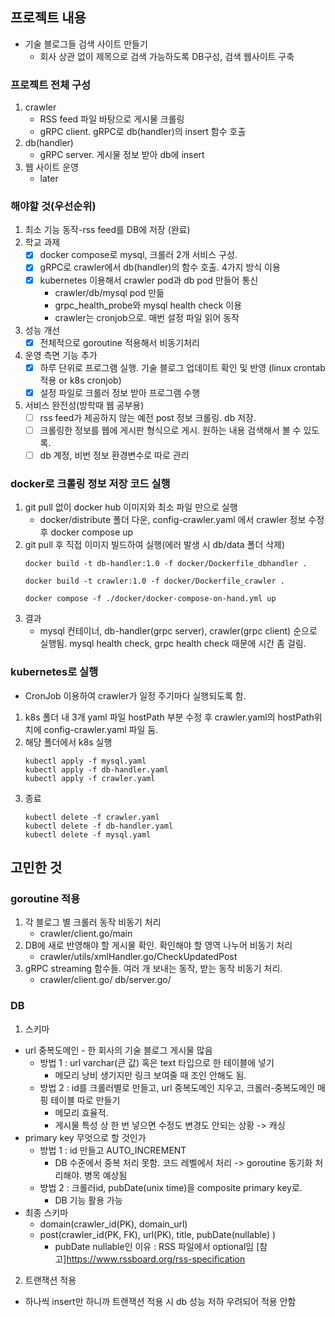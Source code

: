 ## 프로젝트 내용
* 기술 블로그들 검색 사이트 만들기
  * 회사 상관 없이 제목으로 검색 가능하도록 DB구성, 검색 웹사이트 구축
### 프로젝트 전체 구성
1. crawler
   - RSS feed 파일 바탕으로 게시물 크롤링
   - gRPC client. gRPC로 db(handler)의 insert 함수 호출
2. db(handler)
   - gRPC server. 게시물 정보 받아 db에 insert
3. 웹 사이트 운영
   * later
### 해야할 것(우선순위)
1. 최소 기능 동작-rss feed를 DB에 저장 (완료)
2. 학교 과제
    * [x] docker compose로 mysql, 크롤러 2개 서비스 구성.
    * [x] gRPC로 crawler에서 db(handler)의 함수 호출. 4가지 방식 이용 
    * [x] kubernetes 이용해서 crawler pod과 db pod 만들어 통신
         * crawler/db/mysql pod 만듦
         * grpc_health_probe와 mysql health check 이용
         * crawler는 cronjob으로. 매번 설정 파일 읽어 동작
3. 성능 개선
    * [x] 전체적으로 goroutine 적용해서 비동기처리
4. 운영 측면 기능 추가
    * [x] 하루 단위로 프로그램 실행. 기술 블로그 업데이트 확인 및 반영 (linux crontab 적용 or k8s cronjob)
    * [x] 설정 파일로 크롤러 정보 받아 프로그램 수행
5. 서비스 완전성(방학때 웹 공부용)
    * [ ] rss feed가 제공하지 않는 예전 post 정보 크롤링. db 저장. 
    * [ ] 크롤링한 정보를 웹에 게시판 형식으로 게시. 원하는 내용 검색해서 볼 수 있도록.
    * [ ] db 계정, 비번 정보 환경변수로 따로 관리
###  docker로 크롤링 정보 저장 코드 실행
1. git pull 없이 docker hub 이미지와 최소 파일 만으로 실행
     - docker/distribute 폴더 다운, config-crawler.yaml 에서 crawler 정보 수정 후 docker compose up
2. git pull 후 직접 이미지 빌드하여 실행(에러 발생 시 db/data 폴더 삭제)
    ```shell
    docker build -t db-handler:1.0 -f docker/Dockerfile_dbhandler . 
    ```
    ```shell
    docker build -t crawler:1.0 -f docker/Dockerfile_crawler .
    ```
    ```shell
    docker compose -f ./docker/docker-compose-on-hand.yml up
    ```
3. 결과
     - mysql 컨테이너, db-handler(grpc server), crawler(grpc client) 순으로 실행됨. mysql health check, grpc health check 때문에 시간 좀 걸림.
### kubernetes로 실행
 - CronJob 이용하여 crawler가 일정 주기마다 실행되도록 함.
1. k8s 폴더 내 3개 yaml 파일 hostPath 부분 수정 후 crawler.yaml의 hostPath위치에 config-crawler.yaml 파일 둠.
2. 해당 폴더에서 k8s 실행
    ```shell
    kubectl apply -f mysql.yaml
    kubectl apply -f db-handler.yaml
    kubectl apply -f crawler.yaml
    ```
3. 종료
    ```shell
    kubectl delete -f crawler.yaml
    kubectl delete -f db-handler.yaml
    kubectl delete -f mysql.yaml
    ```
## 고민한 것
### goroutine 적용
1. 각 블로그 별 크롤러 동작 비동기 처리
     * crawler/client.go/main
2. DB에 새로 반영해야 할 게시물 확인. 확인해야 할 영역 나누어 비동기 처리
     * crawler/utils/xmlHandler.go/CheckUpdatedPost
3. gRPC streaming 함수들. 여러 개 보내는 동작, 받는 동작 비동기 처리. 
     * crawler/client.go/  db/server.go/
### DB
1. 스키마
 * url 중복도메인 - 한 회사의 기술 블로그 게시물 많음
    * 방법 1 : url varchar(큰 값) 혹은 text 타입으로 한 테이블에 넣기
      * 메모리 낭비 생기지만 링크 보여줄 때 조인 안해도 됨.
    * 방법 2 : id를 크롤러별로 만들고, url 중복도메인 지우고, 크롤러-중복도메인 매핑 테이블 따로 만들기
      * 메모리 효율적. 
      * 게시물 특성 상 한 번 넣으면 수정도 변경도 안되는 상황 -> 캐싱
 * primary key 무엇으로 할 것인가
    * 방법 1 : id 만들고 AUTO_INCREMENT
      * DB 수준에서 중복 처리 못함. 코드 레벨에서 처리 -> goroutine 동기화 처리해야. 병목 예상됨
    * 방법 2 : 크롤러id, pubDate(unix time)을 composite primary key로.
      * DB 기능 활용 가능
 * 최종 스키마
   *  domain(crawler_id(PK), domain_url)
   *  post(crawler_id(PK, FK), url(PK), title, pubDate(nullable) )
      *  pubDate nullable인 이유 : RSS 파일에서 optional임 [참고]https://www.rssboard.org/rss-specification
2. 트랜잭션 적용
 * 하나씩 insert만 하니까 트랜잭션 적용 시 db 성능 저하 우려되어 적용 안함